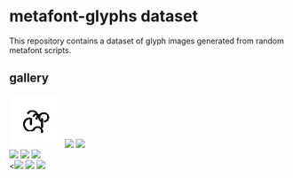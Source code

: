 # metafont-glyphs dataset

This repository contains a dataset of glyph images generated from random metafont scripts.

## gallery
<div>
<img src="https://raw.githubusercontent.com/mountain/metafont-glyphs/main/demo/01.png" width="96px">
<img src="https://raw.githubusercontent.com/mountain/metafont-glyphs/metafont-glyphs/main/demo/02.png" width="96px">
<img src="https://raw.githubusercontent.com/mountain/metafont-glyphs/metafont-glyphs/main/demo/03.png" width="96px">
</div>
<div>
<img src="https://raw.githubusercontent.com/mountain/metafont-glyphs/metafont-glyphs/main/demo/04.png" width="96px">
<img src="https://raw.githubusercontent.com/mountain/metafont-glyphs/metafont-glyphs/main/demo/05.png" width="96px">
<img src="v/metafont-glyphs/main/demo/06.png" width="96px">
</div>
<div>
<<img src="/https://raw.githubusercontent.com/mountain/metafont-glyphsmetafont-glyphs/main/demo/07.png" width="96px">
<img src="/https://raw.githubusercontent.com/mountain/metafont-glyphsmetafont-glyphs/main/demo/08.png" width="96px">
<img src="/https://raw.githubusercontent.com/mountain/metafont-glyphsmetafont-glyphs/main/demo/09.png" width="96px">
</div>


